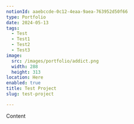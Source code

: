 ```yaml
---
notionId: aaebccde-0c12-4eaa-9aea-763952d50f66
type: Portfolio
date: 2024-05-13
tags:
  - Test
  - Test1
  - Test2
  - Test3
image:
  src: /images/portfolio/addict.png
  width: 288
  height: 313
location: Here
enabled: true
title: Test Project
slug: test-project

---
```


Content